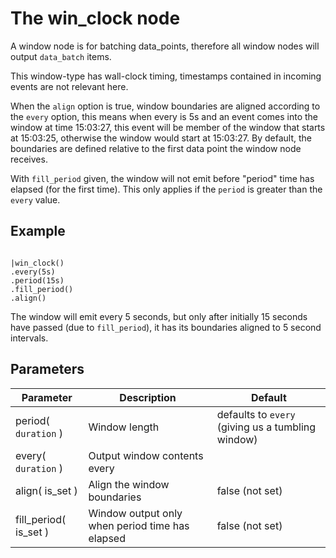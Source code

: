 The win_clock node
=====================

A window node is for batching data_points, therefore all window nodes will output `data_batch` items.

This window-type has wall-clock timing, timestamps contained in incoming events are not relevant here.

When the `align` option is true, window boundaries are aligned according to the `every` option, this means
when every is 5s and an event comes into the window at time 15:03:27, this event will be member of the window
that starts at 15:03:25, otherwise the window would start at 15:03:27.
By default, the boundaries are defined relative to the first data point the window node receives.

With `fill_period` given, the window will not emit before "period" time has elapsed (for the first time).
This only applies if the `period` is greater than the `every` value.


Example
-------

```dfs   

|win_clock()
.every(5s)
.period(15s)
.fill_period()
.align()

```
     
The window will emit every 5 seconds, but only after initially 15 seconds have passed (due to `fill_period`),
it has its boundaries aligned to 5 second intervals.

Parameters
----------

Parameter     | Description | Default 
--------------|-------------|---------  
period( `duration` ) | Window length| defaults to `every` (giving us a tumbling window)
every( `duration` )| Output window contents every |
align( is_set )|Align the window boundaries | false (not set)
fill_period( is_set )|Window output only when period time has elapsed| false (not set)

